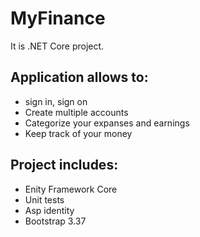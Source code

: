 # MyFinance

It is .NET Core project.

**Application allows to:**
----------------
- sign in, sign on
- Create multiple accounts
- Categorize your expanses and earnings
- Keep track of your money

**Project includes:**
----------------
- Enity Framework Core
- Unit tests
- Asp identity
- Bootstrap 3.37
